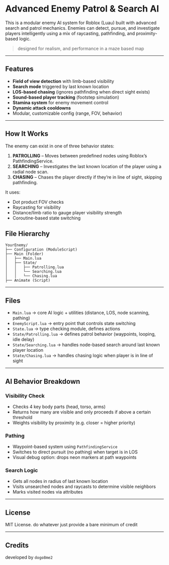 # Advanced Enemy Patrol & Search AI

This is a modular enemy AI system for Roblox (Luau) built with advanced search and patrol mechanics. Enemies can detect, pursue, and investigate players intelligently using a mix of raycasting, pathfinding, and proximity-based logic.

> designed for realism, and performance in a maze based map

---

## Features

* **Field of view detection** with limb-based visibility
* **Search mode** triggered by last known location
* **LOS-based chasing** (ignores pathfinding when direct sight exists)
* **Sound-based player tracking** (footstep simulation)
* **Stamina system** for enemy movement control
* **Dynamic attack cooldowns**
* Modular, customizable config (range, FOV, behavior)

---

## How It Works

The enemy can exist in one of three behavior states:

1. **PATROLLING** – Moves between predefined nodes using Roblox’s PathfindingService.
2. **SEARCHING** – Investigates the last known location of the player using a radial node scan.
3. **CHASING** – Chases the player directly if they’re in line of sight, skipping pathfinding.

It uses:

* Dot product FOV checks
* Raycasting for visibility
* Distance/limb ratio to gauge player visibility strength
* Coroutine-based state switching

## File Hierarchy

```
YourEnemy/
├── Configuration (ModuleScript)
├── Main (Folder)
│   ├── Main.lua
│   ├── State/
│   │   ├── Patrolling.lua
│   │   └── Searching.lua
│   │   └── Chasing.lua
├── Animate (Script)
```

---

## Files

* `Main.lua` → core AI logic + utilities (distance, LOS, node scanning, pathing)
* `EnemyScript.lua` → entry point that controls state switching
* `State.lua` → type checking module, defines actions
* `State/Patrolling.lua` → defines patrol behavior (waypoints, looping, idle delay)
* `State/Searching.lua` → handles node-based search around last known player location
* `State/Chasing.lua` → handles chasing logic when player is in line of sight

---

## AI Behavior Breakdown

### Visibility Check

* Checks 4 key body parts (head, torso, arms)
* Returns how many are visible and only proceeds if above a certain threshold
* Weights visibility by proximity (e.g. closer = higher priority)

### Pathing

* Waypoint-based system using `PathfindingService`
* Switches to direct pursuit (no pathing) when target is in LOS
* Visual debug option: drops neon markers at path waypoints

### Search Logic

* Gets all nodes in radius of last known location
* Visits unsearched nodes and raycasts to determine visible neighbors
* Marks visited nodes via attributes

---

## License

MIT License. do whatever just provide a bare minimum of credit

---

## Credits

developed by `dogo8me2`
